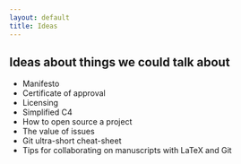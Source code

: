 ```yaml
---
layout: default
title: Ideas
---
```


## Ideas about things we could talk about

- Manifesto
- Certificate of approval
- Licensing
- Simplified C4
- How to open source a project
- The value of issues
- Git ultra-short cheat-sheet
- Tips for collaborating on manuscripts with LaTeX and Git
